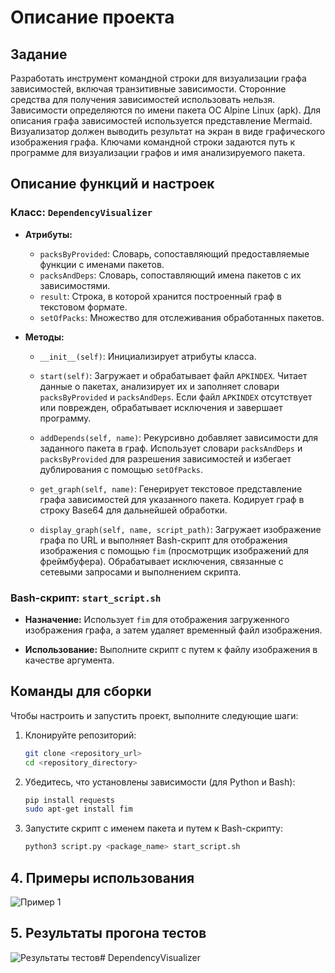 # Описание проекта

## Задание
Разработать инструмент командной строки для визуализации графа
зависимостей, включая транзитивные зависимости. Сторонние средства для
получения зависимостей использовать нельзя.
Зависимости определяются по имени пакета ОС Alpine Linux (apk). Для
описания графа зависимостей используется представление Mermaid.
Визуализатор должен выводить результат на экран в виде графического
изображения графа. Ключами командной строки задаются путь к программе для визуализации графов и имя анализируемого пакета.

## Описание функций и настроек

### Класс: `DependencyVisualizer`

- **Атрибуты:**
  - `packsByProvided`: Словарь, сопоставляющий предоставляемые функции с именами пакетов.
  - `packsAndDeps`: Словарь, сопоставляющий имена пакетов с их зависимостями.
  - `result`: Строка, в которой хранится построенный граф в текстовом формате.
  - `setOfPacks`: Множество для отслеживания обработанных пакетов.

- **Методы:**

  - `__init__(self)`: Инициализирует атрибуты класса.
  
  - `start(self)`: Загружает и обрабатывает файл `APKINDEX`. Читает данные о пакетах, анализирует их и заполняет словари `packsByProvided` и `packsAndDeps`. Если файл `APKINDEX` отсутствует или поврежден, обрабатывает исключения и завершает программу.
  
  - `addDepends(self, name)`: Рекурсивно добавляет зависимости для заданного пакета в граф. Использует словари `packsAndDeps` и `packsByProvided` для разрешения зависимостей и избегает дублирования с помощью `setOfPacks`.
  
  - `get_graph(self, name)`: Генерирует текстовое представление графа зависимостей для указанного пакета. Кодирует граф в строку Base64 для дальнейшей обработки.
  
  - `display_graph(self, name, script_path)`: Загружает изображение графа по URL и выполняет Bash-скрипт для отображения изображения с помощью `fim` (просмотрщик изображений для фреймбуфера). Обрабатывает исключения, связанные с сетевыми запросами и выполнением скрипта.

### Bash-скрипт: `start_script.sh`

- **Назначение:** Использует `fim` для отображения загруженного изображения графа, а затем удаляет временный файл изображения.
  
- **Использование:** Выполните скрипт с путем к файлу изображения в качестве аргумента.

## Команды для сборки

Чтобы настроить и запустить проект, выполните следующие шаги:

1. Клонируйте репозиторий:
   ```bash
   git clone <repository_url>
   cd <repository_directory>
1. Убедитесь, что установлены зависимости (для Python и Bash):
   ```bash
   pip install requests
   sudo apt-get install fim
1. Запустите скрипт с именем пакета и путем к Bash-скрипту:
   ```bash
   python3 script.py <package_name> start_script.sh
## 4. Примеры использования
![Пример 1](/images/Пример_использования.png)
## 5. Результаты прогона тестов
![Результаты тестов](/images/Результаты_тестов.png)# DependencyVisualizer
